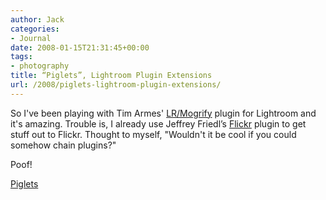 ```yaml
---
author: Jack
categories:
- Journal
date: 2008-01-15T21:31:45+00:00
tags:
- photography
title: “Piglets”, Lightroom Plugin Extensions
url: /2008/piglets-lightroom-plugin-extensions/
---
```


So I've been playing with Tim Armes' [LR/Mogrify][1] plugin for Lightroom and it's amazing. Trouble is, I already use Jeffrey Friedl’s [Flickr][2] plugin to get stuff out to Flickr. Thought to myself, "Wouldn't it be cool if you could somehow chain plugins?"

Poof!

[Piglets][3]

 [1]: http://timothyarmes.com/lrmogrify.php
 [2]: http://regex.info/blog/photo-tech/lightroom-flickr/
 [3]: http://regex.info/blog/2008-01-15/692